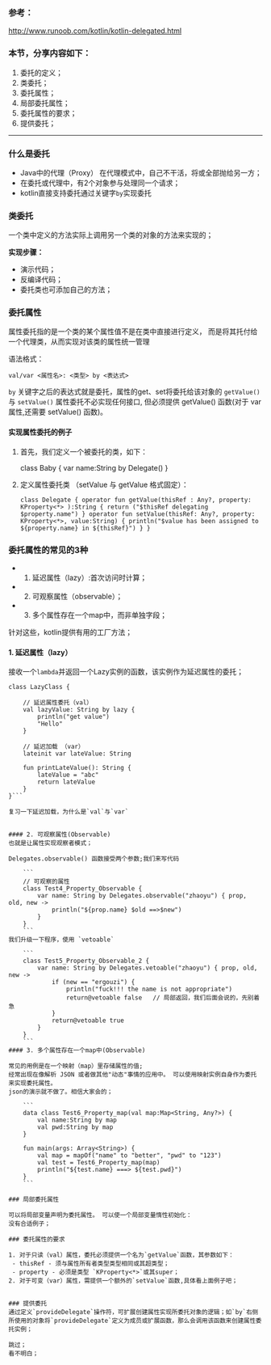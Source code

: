 ### 参考：
http://www.runoob.com/kotlin/kotlin-delegated.html

### 本节，分享内容如下：
1. 委托的定义；
2. 类委托；
3. 委托属性；
4. 局部委托属性；
5. 委托属性的要求；
6. 提供委托；



---

### 什么是委托
- Java中的代理（Proxy）
	在代理模式中，自己不干活，将或全部抛给另一方；
- 在委托或代理中，有2个对象参与处理同一个请求；
- kotlin直接支持委托通过关键字`by`实现委托

### 类委托
一个类中定义的方法实际上调用另一个类的对象的方法来实现的；

**实现步骤：**
	
- 演示代码；
- 反编译代码；
- 委托类也可添加自己的方法；

### 委托属性

属性委托指的是一个类的某个属性值不是在类中直接进行定义，
而是将其托付给一个代理类，从而实现对该类的属性统一管理

语法格式：
	
	val/var <属性名>: <类型> by <表达式>

`by` 关键字之后的表达式就是委托，属性的get、set将委托给该对象的
`getValue()` 与 `setValue()`
属性委托不必实现任何接口, 但必须提供 getValue() 函数(对于 var属性,还需要 setValue() 函数)。

#### 实现属性委托的例子

1. 首先，我们定义一个被委托的类，如下：

	class Baby {
    	var name:String by Delegate()
	}

2. 定义属性委托类 （setValue 与 getValue 格式固定）：

	`class Delegate {
    	operator fun getValue(thisRef : Any?, property: 	KProperty<*> ):String {
    	    return ("$thisRef delegating $property.name")
    	}
    	operator fun setValue(thisRef: Any?, property: 	KProperty<*>, value:String) {
    	    println("$value has been assigned to ${property.name} in ${thisRef}")
    	}
	}`

### 委托属性的常见的3种

- 1. 延迟属性（lazy）:首次访问时计算；
- 2. 可观察属性（observable）；
- 3. 多个属性存在一个map中，而非单独字段；

针对这些，kotlin提供有用的工厂方法；

#### 1. 延迟属性（lazy）
接收一个`lambda`并返回一个Lazy<T>实例的函数，该实例作为延迟属性的委托；

```
class LazyClass {

    // 延迟属性委托（val）
    val lazyValue: String by lazy {
        println("get value")
        "Hello"
    }

    // 延迟加载 （var）
    lateinit var lateValue: String

    fun printLateValue(): String {
        lateValue = "abc"
        return lateValue
    }
}```

复习一下延迟加载，为什么是`val`与`var`


#### 2. 可观察属性(Observable)
也就是让属性实现观察者模式；

Delegates.observable() 函数接受两个参数;我们来写代码

	```
	// 可观察的属性
	class Test4_Property_Observable {
	    var name: String by Delegates.observable("zhaoyu") { prop, old, new ->
	        println("${prop.name} $old ==>$new")
	    }
	}
	```
我们升级一下程序，使用 `vetoable`

	```
	class Test5_Property_Observable_2 {
	    var name: String by Delegates.vetoable("zhaoyu") { prop, old, new ->
	        if (new == "ergouzi") {
	            println("fuck!!! the name is not appropriate")
	            return@vetoable false   // 局部返回，我们后面会说的，先别着急
	        }
	        return@vetoable true
	    }
	}
	```
#### 3. 多个属性存在一个map中(Observable)

常见的用例是在一个映射（map）里存储属性的值;
经常出现在像解析 JSON 或者做其他"动态"事情的应用中。 可以使用映射实例自身作为委托来实现委托属性。
json的演示就不做了。相信大家会的；

	```
	data class Test6_Property_map(val map:Map<String, Any?>) {
	    val name:String by map
	    val pwd:String by map
	}
	
	fun main(args: Array<String>) {
	    val map = mapOf("name" to "better", "pwd" to "123")
	    val test = Test6_Property_map(map)
	    println("${test.name} ===> ${test.pwd}")
	}
	```

### 局部委托属性

可以将局部变量声明为委托属性。 可以使一个局部变量惰性初始化：
没有合适例子；

### 委托属性的要求

1. 对于只读（val）属性，委托必须提供一个名为`getValue`函数，其参数如下：
 - thisRef - 须与属性所有者类型类型相同或其超类型；
 - property - 必须是类型 `KProperty<*>`或其super；
2. 对于可变（var）属性，需提供一个额外的`setValue`函数,具体看上面例子吧；


### 提供委托
通过定义`provideDelegate`操作符，可扩展创建属性实现所委托对象的逻辑；如`by`右侧所使用的对象将`provideDelegate`定义为成员或扩展函数，那么会调用该函数来创建属性委托实例；

跳过；
看不明白；




